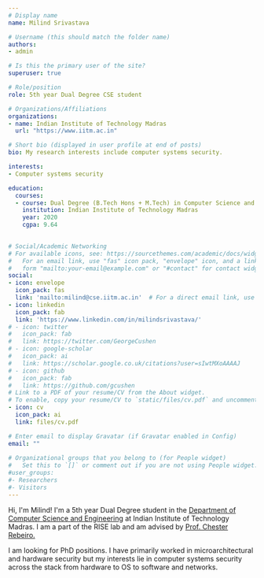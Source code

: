 ```yaml
---
# Display name
name: Milind Srivastava

# Username (this should match the folder name)
authors:
- admin

# Is this the primary user of the site?
superuser: true

# Role/position
role: 5th year Dual Degree CSE student

# Organizations/Affiliations
organizations:
- name: Indian Institute of Technology Madras
  url: "https://www.iitm.ac.in"

# Short bio (displayed in user profile at end of posts)
bio: My research interests include computer systems security.

interests:
- Computer systems security

education:
  courses:
  - course: Dual Degree (B.Tech Hons + M.Tech) in Computer Science and Engineering
    institution: Indian Institute of Technology Madras
    year: 2020
    cgpa: 9.64
    

# Social/Academic Networking
# For available icons, see: https://sourcethemes.com/academic/docs/widgets/#icons
#   For an email link, use "fas" icon pack, "envelope" icon, and a link in the
#   form "mailto:your-email@example.com" or "#contact" for contact widget.
social:
- icon: envelope
  icon_pack: fas
  link: 'mailto:milind@cse.iitm.ac.in'  # For a direct email link, use "mailto:test@example.org".
- icon: linkedin
  icon_pack: fab
  link: 'https://www.linkedin.com/in/milindsrivastava/'
# - icon: twitter
#   icon_pack: fab
#   link: https://twitter.com/GeorgeCushen
# - icon: google-scholar
#   icon_pack: ai
#   link: https://scholar.google.co.uk/citations?user=sIwtMXoAAAAJ
# - icon: github
#   icon_pack: fab
#   link: https://github.com/gcushen
# Link to a PDF of your resume/CV from the About widget.
# To enable, copy your resume/CV to `static/files/cv.pdf` and uncomment the lines below.  
- icon: cv
  icon_pack: ai
  link: files/cv.pdf

# Enter email to display Gravatar (if Gravatar enabled in Config)
email: ""
  
# Organizational groups that you belong to (for People widget)
#   Set this to `[]` or comment out if you are not using People widget.  
#user_groups:
#- Researchers
#- Visitors
---
```


Hi, I'm Milind! I'm a 5th year Dual Degree student in the <a href="https://cse.iitm.ac.in">Department of Computer Science and Engineering</a> at Indian Institute of Technology Madras. I am a part of the RISE lab and am advised by <a href="http://cse.iitm.ac.in/~chester">Prof. Chester Rebeiro.</a>

I am looking for PhD positions. I have primarily worked in microarchitectural and hardware security but my interests lie in computer systems security across the stack from hardware to OS to software and networks.
